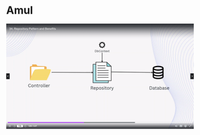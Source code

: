 # Amul

<img src="https://github.com/NishantSKumbhar/Placement_90_Days_Challenge/blob/master/Screenshot%20(578).png" />
